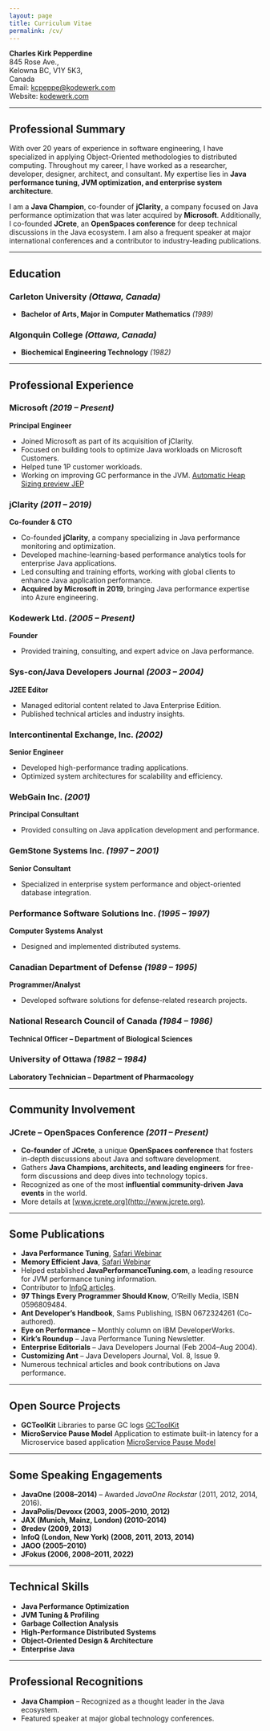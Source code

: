 ```yaml
---
layout: page
title: Curriculum Vitae
permalink: /cv/
---
```

**Charles Kirk Pepperdine**  
845 Rose Ave.,<br/>
Kelowna BC, V1Y 5K3,<br/>
Canada<br/>
Email: kcpeppe@kodewerk.com  
Website: [kodewerk.com](http://kodewerk.com)  

---

## Professional Summary  
With over 20 years of experience in software engineering, I have specialized in applying Object-Oriented methodologies to distributed computing. Throughout my career, I have worked as a researcher, developer, designer, architect, and consultant. My expertise lies in **Java performance tuning, JVM optimization, and enterprise system architecture**.  

I am a **Java Champion**, co-founder of **jClarity**, a company focused on Java performance optimization that was later acquired by **Microsoft**. Additionally, I co-founded **JCrete**, an **OpenSpaces conference** for deep technical discussions in the Java ecosystem. I am also a frequent speaker at major international conferences and a contributor to industry-leading publications.  

---

## Education  
### Carleton University *(Ottawa, Canada)*  
- **Bachelor of Arts, Major in Computer Mathematics** *(1989)*  

### Algonquin College *(Ottawa, Canada)*  
- **Biochemical Engineering Technology** *(1982)*  

---

## Professional Experience  

### Microsoft *(2019 – Present)*  
**Principal Engineer**  
- Joined Microsoft as part of its acquisition of jClarity.  
- Focused on building tools to optimize Java workloads on Microsoft Customers.  
- Helped tune 1P customer workloads.
- Working on improving GC performance in the JVM. [Automatic Heap Sizing preview JEP](https://bugs.openjdk.org/browse/JDK-8350152)  

### jClarity *(2011 – 2019)*  
**Co-founder & CTO**  
- Co-founded **jClarity**, a company specializing in Java performance monitoring and optimization.  
- Developed machine-learning-based performance analytics tools for enterprise Java applications.  
- Led consulting and training efforts, working with global clients to enhance Java application performance.  
- **Acquired by Microsoft in 2019**, bringing Java performance expertise into Azure engineering.  

### Kodewerk Ltd. *(2005 – Present)*  
**Founder**
- Provided training, consulting, and expert advice on Java performance.  

### Sys-con/Java Developers Journal *(2003 – 2004)*  
**J2EE Editor**  
- Managed editorial content related to Java Enterprise Edition.  
- Published technical articles and industry insights.  

### Intercontinental Exchange, Inc. *(2002)*  
**Senior Engineer**  
- Developed high-performance trading applications.  
- Optimized system architectures for scalability and efficiency.  

### WebGain Inc. *(2001)*  
**Principal Consultant**  
- Provided consulting on Java application development and performance.  

### GemStone Systems Inc. *(1997 – 2001)*  
**Senior Consultant**  
- Specialized in enterprise system performance and object-oriented database integration.  

### Performance Software Solutions Inc. *(1995 – 1997)*  
**Computer Systems Analyst**  
- Designed and implemented distributed systems.  

### Canadian Department of Defense *(1989 – 1995)*  
**Programmer/Analyst**  
- Developed software solutions for defense-related research projects.  

### National Research Council of Canada *(1984 – 1986)*  
**Technical Officer – Department of Biological Sciences**  

### University of Ottawa *(1982 – 1984)*  
**Laboratory Technician – Department of Pharmacology**  

---

## Community Involvement  

### JCrete – **OpenSpaces Conference** *(2011 – Present)*  
- **Co-founder** of **JCrete**, a unique **OpenSpaces conference** that fosters in-depth discussions about Java and software development.  
- Gathers **Java Champions, architects, and leading engineers** for free-form discussions and deep dives into technology topics.  
- Recognized as one of the most **influential community-driven Java events** in the world.  
- More details at [www.jcrete.org](http://www.jcrete.org).  

---

## Some Publications  
- **Java Performance Tuning**, [Safari Webinar](https://bugs.openjdk.org/browse/JDK-8350152)
- **Memory Efficient Java**, [Safari Webinar](https://www.oreilly.com/live-events/memory-efficient-java/0636920457060/?_gl=1*ga02z*_ga*MTk0MjM3NzM3MC4xNzM4OTM3MjAw*_ga_092EL089CH*MTc0MjE0MTA5OS4zLjEuMTc0MjE0MTM1OC40Mi4wLjA.)
- Helped established **JavaPerformanceTuning.com**, a leading resource for JVM performance tuning information.  
- Contributor to [InfoQ articles](http://www.infoq.com/author/Kirk-Pepperdine).  
- **97 Things Every Programmer Should Know**, O’Reilly Media, ISBN 0596809484.  
- **Ant Developer’s Handbook**, Sams Publishing, ISBN 0672324261 (Co-authored).  
- **Eye on Performance** – Monthly column on IBM DeveloperWorks.  
- **Kirk’s Roundup** – Java Performance Tuning Newsletter.  
- **Enterprise Editorials** – Java Developers Journal (Feb 2004–Aug 2004).  
- **Customizing Ant** – Java Developers Journal, Vol. 8, Issue 9.  
- Numerous technical articles and book contributions on Java performance.  

---
## Open Source Projects
- **GCToolKit** Libraries to parse GC logs [GCToolKit](https://github.com/microsoft/gctoolkit)
- **MicroService Pause Model** Application to estimate built-in latency for a Microservice based application [MicroService Pause Model](https://github.com/kcpeppe/microservicepausemodel)

---

## Some Speaking Engagements  
- **JavaOne (2008–2014)** – Awarded *JavaOne Rockstar* (2011, 2012, 2014, 2016).  
- **JavaPolis/Devoxx (2003, 2005–2010, 2012)**  
- **JAX (Munich, Mainz, London) (2010–2014)**  
- **Øredev (2009, 2013)**  
- **InfoQ (London, New York) (2008, 2011, 2013, 2014)**  
- **JAOO (2005–2010)**  
- **JFokus (2006, 2008–2011, 2022)**

---

## Technical Skills  
- **Java Performance Optimization**  
- **JVM Tuning & Profiling**  
- **Garbage Collection Analysis**  
- **High-Performance Distributed Systems**  
- **Object-Oriented Design & Architecture**  
- **Enterprise Java**  

---

## Professional Recognitions  
- **Java Champion** – Recognized as a thought leader in the Java ecosystem.  
- Featured speaker at major global technology conferences.  

